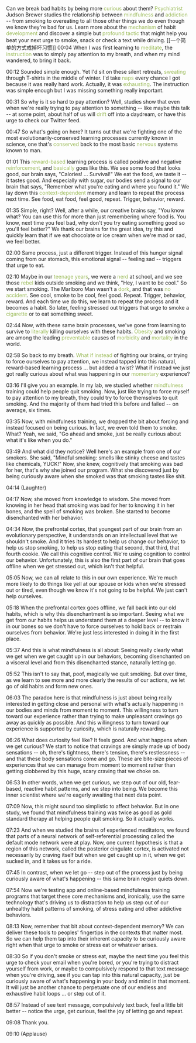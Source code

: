 Can we break bad habits by being more <font color="#9bbb59">curious</font> about them? <font color="#9bbb59">Psychiatrist</font> Judson Brewer studies the relationship between<font color="#9bbb59"> mindfulness</font> and <font color="#9bbb59">addiction</font> -- from smoking to overeating to all those other things we do even though we know they're bad for us. Learn more about the <font color="#9bbb59">mechanism</font> of habit<font color="#9bbb59"> development</font> and discover a simple but <font color="#9bbb59">profound</font> <font color="#9bbb59">tactic</font> that might help you beat your next urge to smoke, snack or check a text while driving.
[[一个简单的方式戒掉坏习惯]]
00:04
When I was first learning to <font color="#9bbb59">meditate</font>, the <font color="#9bbb59">instruction </font>was to simply pay attention to my breath, and when my mind wandered, to bring it back.

00:12
Sounded simple enough. Yet I'd sit on these silent retreats, <font color="#9bbb59">sweating</font> through T-shirts in the middle of winter. I'd take <font color="#9bbb59">naps</font> every chance I got because it was really hard work. Actually, it was <font color="#9bbb59">exhausting</font>. The instruction was simple enough but I was missing something really important.

00:31
So why is it so hard to pay attention? Well, studies show that even when we're really trying to pay attention to something -- like maybe this talk -- at some point, about half of us will <font color="#9bbb59">drift</font> off into a daydream, or have this urge to check our Twitter feed.

00:47
So what's going on here? It turns out that we're fighting one of the most evolutionarily-conserved learning processes currently known in science, one that's <font color="#9bbb59">conserved</font> back to the most basic <font color="#9bbb59">nervous</font> systems known to man.

01:01
This <font color="#9bbb59">reward-based</font> learning process is called positive and negative <font color="#9bbb59">reinforcement</font>, and <font color="#9bbb59">basically</font> goes like this. We see some food that looks good, our brain says, "Calories! ... Survival!" We eat the food, we taste it -- it tastes good. And especially with sugar, our bodies send a signal to our brain that says, "Remember what you're eating and where you found it." We lay down this <font color="#9bbb59">context-dependent</font> memory and learn to repeat the process next time. See food, eat food, feel good, repeat. Trigger, behavior, reward.

01:35
Simple, right? Well, after a while, our creative brains say, "You know what? You can use this for more than just remembering where food is. You know, next time you feel bad, why don't you try eating something good so you'll feel better?" We thank our brains for the great idea, try this and quickly learn that if we eat chocolate or ice cream when we're mad or sad, we feel better.

02:00
Same process, just a different trigger. Instead of this hunger signal coming from our stomach, this emotional signal -- feeling sad -- triggers that urge to eat.

02:10
Maybe in our <font color="#9bbb59">teenage years</font>, we were a <font color="#9bbb59">nerd</font> at school, and we see those <font color="#9bbb59">rebel</font> kids outside smoking and we think, "Hey, I want to be cool." So we start smoking. The Marlboro Man wasn't a <font color="#9bbb59">dork</font>, and that was <font color="#9bbb59">no accident</font>. See cool, smoke to be cool, feel good. Repeat. Trigger, behavior, reward. And each time we do this, we learn to repeat the process and it becomes a habit. So later, feeling stressed out triggers that urge to smoke a <font color="#9bbb59">cigarette</font> or to eat something sweet.

02:44
Now, with these same brain processes, we've gone from learning to survive to <font color="#9bbb59">literally</font> killing ourselves with these habits. <font color="#9bbb59">Obesity</font> and smoking are among the leading <font color="#9bbb59">preventable</font> causes of <font color="#9bbb59">morbidity</font> and <font color="#9bbb59">mortality</font> in the world.

02:58
So back to my breath.<font color="#9bbb59"> What if instead</font> of fighting our brains, or trying to force ourselves to pay attention, we instead tapped into this natural, reward-based learning process ... but added a twist? What if instead we just got really curious about what was happening in our <font color="#9bbb59">momentary</font> experience?

03:16
I'll give you an example. In my lab, we studied whether <font color="#9bbb59">mindfulness</font> training could help people quit smoking. Now, just like trying to force myself to pay attention to my breath, they could try to force themselves to quit smoking. And the majority of them had tried this before and failed -- on average, six times.

03:35
Now, with mindfulness training, we dropped the bit about forcing and instead focused on being curious. In fact, we even told them to smoke. What? Yeah, we said, "Go ahead and smoke, just be really curious about what it's like when you do."

03:49
And what did they notice? Well here's an example from one of our smokers. She said, "Mindful smoking: smells like stinky cheese and tastes like chemicals, YUCK!" Now, she knew, cognitively that smoking was bad for her, that's why she joined our program. What she discovered just by being curiously aware when she smoked was that smoking tastes like shit.

04:14
(Laughter)

04:17
Now, she moved from knowledge to wisdom. She moved from knowing in her head that smoking was bad for her to knowing it in her bones, and the spell of smoking was broken. She started to become disenchanted with her behavior.

04:34
Now, the prefrontal cortex, that youngest part of our brain from an evolutionary perspective, it understands on an intellectual level that we shouldn't smoke. And it tries its hardest to help us change our behavior, to help us stop smoking, to help us stop eating that second, that third, that fourth cookie. We call this cognitive control. We're using cognition to control our behavior. Unfortunately, this is also the first part of our brain that goes offline when we get stressed out, which isn't that helpful.

05:05
Now, we can all relate to this in our own experience. We're much more likely to do things like yell at our spouse or kids when we're stressed out or tired, even though we know it's not going to be helpful. We just can't help ourselves.

05:18
When the prefrontal cortex goes offline, we fall back into our old habits, which is why this disenchantment is so important. Seeing what we get from our habits helps us understand them at a deeper level -- to know it in our bones so we don't have to force ourselves to hold back or restrain ourselves from behavior. We're just less interested in doing it in the first place.

05:37
And this is what mindfulness is all about: Seeing really clearly what we get when we get caught up in our behaviors, becoming disenchanted on a visceral level and from this disenchanted stance, naturally letting go.

05:52
This isn't to say that, poof, magically we quit smoking. But over time, as we learn to see more and more clearly the results of our actions, we let go of old habits and form new ones.

06:03
The paradox here is that mindfulness is just about being really interested in getting close and personal with what's actually happening in our bodies and minds from moment to moment. This willingness to turn toward our experience rather than trying to make unpleasant cravings go away as quickly as possible. And this willingness to turn toward our experience is supported by curiosity, which is naturally rewarding.

06:26
What does curiosity feel like? It feels good. And what happens when we get curious? We start to notice that cravings are simply made up of body sensations -- oh, there's tightness, there's tension, there's restlessness -- and that these body sensations come and go. These are bite-size pieces of experiences that we can manage from moment to moment rather than getting clobbered by this huge, scary craving that we choke on.

06:53
In other words, when we get curious, we step out of our old, fear-based, reactive habit patterns, and we step into being. We become this inner scientist where we're eagerly awaiting that next data point.

07:09
Now, this might sound too simplistic to affect behavior. But in one study, we found that mindfulness training was twice as good as gold standard therapy at helping people quit smoking. So it actually works.

07:23
And when we studied the brains of experienced meditators, we found that parts of a neural network of self-referential processing called the default mode network were at play. Now, one current hypothesis is that a region of this network, called the posterior cingulate cortex, is activated not necessarily by craving itself but when we get caught up in it, when we get sucked in, and it takes us for a ride.

07:45
In contrast, when we let go -- step out of the process just by being curiously aware of what's happening -- this same brain region quiets down.

07:54
Now we're testing app and online-based mindfulness training programs that target these core mechanisms and, ironically, use the same technology that's driving us to distraction to help us step out of our unhealthy habit patterns of smoking, of stress eating and other addictive behaviors.

08:13
Now, remember that bit about context-dependent memory? We can deliver these tools to peoples' fingertips in the contexts that matter most. So we can help them tap into their inherent capacity to be curiously aware right when that urge to smoke or stress eat or whatever arises.

08:30
So if you don't smoke or stress eat, maybe the next time you feel this urge to check your email when you're bored, or you're trying to distract yourself from work, or maybe to compulsively respond to that text message when you're driving, see if you can tap into this natural capacity, just be curiously aware of what's happening in your body and mind in that moment. It will just be another chance to perpetuate one of our endless and exhaustive habit loops ... or step out of it.

08:57
Instead of see text message, compulsively text back, feel a little bit better -- notice the urge, get curious, feel the joy of letting go and repeat.

09:08
Thank you.

09:10
(Applause)

